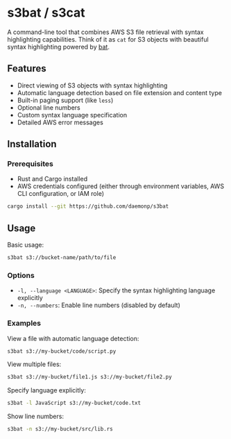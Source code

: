 # s3bat / s3cat

A command-line tool that combines AWS S3 file retrieval with syntax highlighting capabilities. Think of it as `cat` for S3 objects with beautiful syntax highlighting powered by [bat](https://github.com/sharkdp/bat).

## Features

-   Direct viewing of S3 objects with syntax highlighting
-   Automatic language detection based on file extension and content type
-   Built-in paging support (like `less`)
-   Optional line numbers
-   Custom syntax language specification
-   Detailed AWS error messages

## Installation

### Prerequisites

-   Rust and Cargo installed
-   AWS credentials configured (either through environment variables, AWS CLI configuration, or IAM role)

```bash
cargo install --git https://github.com/daemonp/s3bat
```

## Usage

Basic usage:

```bash
s3bat s3://bucket-name/path/to/file
```

### Options

-   `-l, --language <LANGUAGE>`: Specify the syntax highlighting language explicitly
-   `-n, --numbers`: Enable line numbers (disabled by default)

### Examples

View a file with automatic language detection:

```bash
s3bat s3://my-bucket/code/script.py
```

View multiple files:

```bash
s3bat s3://my-bucket/file1.js s3://my-bucket/file2.py
```

Specify language explicitly:

```bash
s3bat -l JavaScript s3://my-bucket/code.txt
```

Show line numbers:

```bash
s3bat -n s3://my-bucket/src/lib.rs
```
